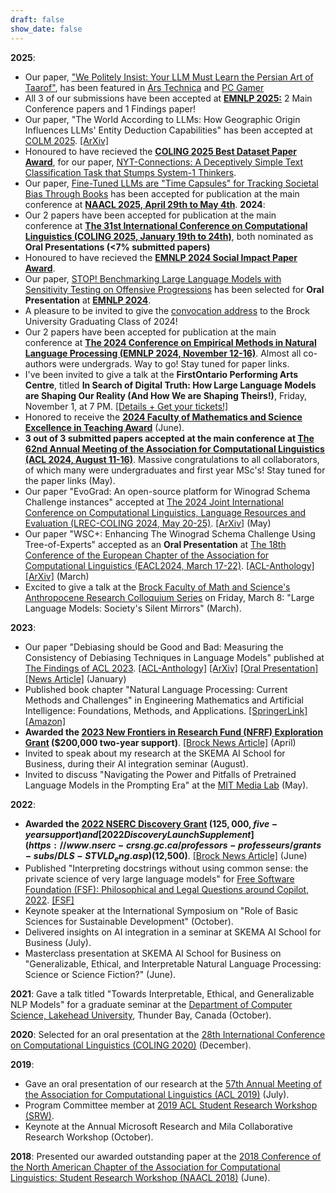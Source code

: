 ```yaml
---
draft: false
show_date: false
---
```


**2025**:
- Our paper, ["We Politely Insist: Your LLM Must Learn the Persian Art of Taarof"](https://arxiv.org/abs/2509.01035), has been featured in [Ars Technica](https://arstechnica.com/ai/2025/09/when-no-means-yes-why-ai-chatbots-cant-process-persian-social-etiquette/) and [PC Gamer](https://www.pcgamer.com/software/ai/ai-chatbots-often-cant-read-between-the-lines-and-commit-cultural-cringe-that-even-tourists-in-italy-ordering-coffee-in-the-afternoon-couldnt-manage/)
- All 3 of our submissions have been accepted at **[EMNLP 2025:](https://2025.emnlp.org/)** 2 Main Conference papers and 1 Findings paper!
- Our paper, "The World According to LLMs: How Geographic Origin Influences LLMs' Entity Deduction Capabilities" has been accepted at [COLM 2025](https://colmweb.org/). [[ArXiv]](https://arxiv.org/abs/2508.05525)
- Honoured to have recieved the **[COLING 2025 Best Dataset Paper Award](https://coling2025.org/program/best_papers/)**, for our paper, [NYT-Connections: A Deceptively Simple Text Classification Task that Stumps System-1 Thinkers](/publication/loredo-2024-connections).
- Our paper, [Fine-Tuned LLMs are "Time Capsules" for Tracking Societal Bias Through Books](/publication/madhusudan2024capsule) has been accepted for publication at the main conference at **[NAACL 2025, April 29th to May 4th](https://2025.naacl.org/)**.
**2024**:
- Our 2 papers have been accepted for publication at the main conference at **[The 31st International Conference on Computational Linguistics (COLING 2025, January 19th to 24th)](https://coling2025.org/)**, both nominated as **Oral Presentations (<7% submitted papers)**
- Honoured to have recieved the **[EMNLP 2024 Social Impact Paper Award](https://2024.emnlp.org/program/best_papers/)**.
- Our paper, [STOP! Benchmarking Large Language Models with Sensitivity Testing on Offensive Progressions](/publication/morabito2024stopbenchmarkinglargelanguage) has been selected for **Oral Presentation** at **[EMNLP 2024](https://2024.emnlp.org/)**.
- A pleasure to be invited to give the [convocation address](https://brocku.ca/brock-news/2024/10/gallery-grads-encouraged-to-discover-opportunity-in-uncertainty/) to the Brock University Graduating Class of 2024!
- Our 2 papers have been accepted for publication at the main conference at **[The 2024 Conference on Empirical Methods in Natural Language Processing (EMNLP 2024, November 12-16)](https://2024.emnlp.org/)**. Almost all co-authors were undergrads. Way to go! Stay tuned for paper links.
- I've been invited to give a talk at the **FirstOntario Performing Arts Centre**, titled **In Search of Digital Truth: How Large Language Models are Shaping Our Reality (And How We are Shaping Theirs!)**, Friday, November 1, at 7 PM. [[Details + Get your tickets!]](https://firstontariopac.ca/Online/default.asp?BOparam::WScontent::loadArticle::permalink=EventArticle-2425PAC09-in-Search-of-Digital-Truth&BOparam::WScontent::loadArticle::context_id=)
- Honored to receive the **[2024 Faculty of Mathematics and Science Excellence in Teaching Award](https://brocku.ca/brock-news/2024/06/math-and-science-awards-recognize-teaching-research-excellence/)** (June).
- **3 out of 3 submitted papers accepted at the main conference at [The 62nd Annual Meeting of the Association for Computational Linguistics (ACL 2024, August 11-16)](https://2024.aclweb.org/)**. Massive congratulations to all collaborators, of which many were undergraduates and first year MSc's! Stay tuned for the paper links (May).
- Our paper "EvoGrad: An open-source platform for Winograd Schema Challenge instances" accepted at [The 2024 Joint International Conference on Computational Linguistics, Language Resources and Evaluation (LREC-COLING 2024, May 20-25)](https://lrec-coling-2024.org/). [[ArXiv]](https://arxiv.org/pdf/2402.13372) (May)
- Our paper "WSC+: Enhancing The Winograd Schema Challenge Using Tree-of-Experts" accepted as an **Oral Presentation** at [The 18th Conference of the European Chapter of the Association for Computational Linguistics (EACL2024, March 17-22)](https://lrec-coling-2024.org/). [[ACL-Anthology]](https://aclanthology.org/2024.eacl-long.99.pdf) [[ArXiv]](https://arxiv.org/pdf/2401.17703) (March)
- Excited to give a talk at the [Brock Faculty of Math and Science's Anthropocene Research Colloquium Series](https://brocku.ca/brock-news/2023/11/anthropocene-themed-speaker-series-launches-next-week/) on Friday, March 8: "Large Language Models: Society's Silent Mirrors" (March).

**2023**:
- Our paper "Debiasing should be Good and Bad: Measuring the Consistency of Debiasing Techniques in Language Models" published at [The Findings of ACL 2023](https://2023.aclweb.org/). [[ACL-Anthology]](https://aclanthology.org/2023.findings-acl.280/) [[ArXiv]](https://aclanthology.org/2023.findings-acl.280.pdf) [[Oral Presentation]](https://aclanthology.org/2023.findings-acl.280.mp4) [[News Article]](https://brocku.ca/media-room/2023/10/18/brock-led-research-creates-protocol-to-test-ai-debiasing-methods/) (January)
- Published book chapter "Natural Language Processing: Current Methods and Challenges" in Engineering Mathematics and Artificial Intelligence: Foundations, Methods, and Applications. [[SpringerLink]](https://books.google.ca/books?hl=en&lr=&id=0wnHEAAAQBAJ&oi=fnd&pg=PP1&dq=Engineering+Mathematics+and+Artificial+Intelligence:+Foundations,+Methods,+and+Applications&ots=wI9mVvzgho&sig=VEQ9epaA9V1KpFUEmpO668A4MR8#v=onepage&q=Engineering%20Mathematics%20and%20Artificial%20Intelligence%3A%20Foundations%2C%20Methods%2C%20and%20Applications&f=false) [[Amazon]](https://www.amazon.com/Engineering-Mathematics-Artificial-Intelligence-Applications/dp/1032255676#:~:text=Engineering%20Mathematics%20and%20Artificial%20Intelligence%3A%20Foundations%2C%20Methods%2C%20and%20Applications,offers%20cutting%2Dedge%20AI%20technologies)
- **Awarded the [2023 New Frontiers in Research Fund (NFRF) Exploration Grant](https://www.sshrc-crsh.gc.ca/funding-financement/nfrf-fnfr/exploration/2023/competition-concours-eng.aspx) ($200,000 two-year support)**. [[Brock News Article]](https://brocku.ca/brock-news/2023/04/brock-awarded-funding-for-research-on-youth-and-social-media-and-biases-in-health-care/) (April)
- Invited to speak about my research at the SKEMA AI School for Business, during their AI integration seminar (August).
- Invited to discuss "Navigating the Power and Pitfalls of Pretrained Language Models in the Prompting Era" at the [MIT Media Lab](https://www.media.mit.edu/) (May).

**2022**:
- **Awarded the [2022 NSERC Discovery Grant](https://www.nserc-crsng.gc.ca/Professors-Professeurs/Grants-Subs/DGIGP-PSIGP_eng.asp) ($125,000, five-year support) and [2022 Discovery Launch Supplement](https://www.nserc-crsng.gc.ca/professors-professeurs/grants-subs/DLS-STVLD_eng.asp) ($12,500)**. [[Brock News Article]](https://brocku.ca/brock-news/2022/06/brock-researchers-awarded-more-than-3-million-in-nserc-grants/) (June)
- Published "Interpreting docstrings without using common sense: the private science of very large language models" for [Free Software Foundation (FSF): Philosophical and Legal Questions around Copilot, 2022](https://www.fsf.org/news/publication-of-the-fsf-funded-white-papers-on-questions-around-copilot). [[FSF]](https://static.fsf.org/nosvn/copilot/Interpreting-Docstrings-Without-Common-Sense.pdf)
- Keynote speaker at the International Symposium on "Role of Basic Sciences for Sustainable Development" (October).
- Delivered insights on AI integration in a seminar at SKEMA AI School for Business (July).
- Masterclass presentation at SKEMA AI School for Business on "Generalizable, Ethical, and Interpretable Natural Language Processing: Science or Science Fiction?" (June).

**2021**: Gave a talk titled "Towards Interpretable, Ethical, and Generalizable NLP Models" for a graduate seminar at the [Department of Computer Science, Lakehead University](https://www.lakeheadu.ca/academics/departments/computer-science), Thunder Bay, Canada (October).

**2020**: Selected for an oral presentation at the [28th International Conference on Computational Linguistics (COLING 2020)](https://coling2020.org/) (December).

**2019**:
- Gave an oral presentation of our research at the [57th Annual Meeting of the Association for Computational Linguistics (ACL 2019)](https://2019.aclweb.org/) (July).
- Program Committee member at [2019 ACL Student Research Workshop (SRW)](https://sites.google.com/view/acl19studentresearchworkshop).
- Keynote at the Annual Microsoft Research and Mila Collaborative Research Workshop (October).

**2018**: Presented our awarded outstanding paper at the [2018 Conference of the North American Chapter of the Association for Computational Linguistics: Student Research Workshop (NAACL 2018)](https://naacl2018.org/) (June).